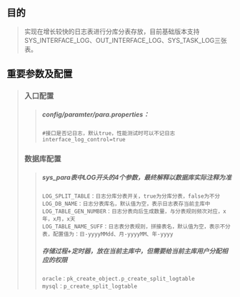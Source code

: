 ## 目的

> 实现在增长较快的日志表进行分库分表存放，目前基础版本支持SYS\_INTERFACE\_LOG、OUT\_INTERFACE\_LOG、SYS\_TASK\_LOG三张表。

## 重要参数及配置

> ### 入口配置
>
> > ##### config/paramter/para.properties：
> >
> > ```
> > #接口是否记日志，默认true，性能测试时可以不记日志
> > interface_log_control=true
> > ```
>
> ### 数据库配置
>
> > ##### sys\_para表中LOG开头的4个参数，最终解释以数据库实际注释为准
> >
> > ```
> > LOG_SPLIT_TABLE：日志分库分表开关，true为分库分表，false为不分
> > LOG_DB_NAME：日志分表库名，默认值为空，表示日志表存当前主库中
> > LOG_TABLE_GEN_NUMBER：日志分表向后生成数量，与分表规则频次对应，x年，x月，x天
> > LOG_TABLE_NAME_SUFF：日志表分表规则，拼接表名，默认值为空，表示不分表，配置值为：日-yyyyMMdd、月-yyyyMM、年-yyyy
> > ```
> >
> > ##### 存储过程+定时器，放在当前主库中，但需要给当前主库用户分配相应的权限
> >
> > ```
> > oracle：pk_create_object.p_create_split_logtable
> > mysql：p_create_split_logtable
> > ```



